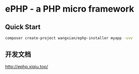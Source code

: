 # ePHP - a PHP micro framework

## Quick Start

```bash
composer create-project wangxian/ephp-installer myapp -vvv
```

## 开发文档
<http://ephp.xiqiu.top/>